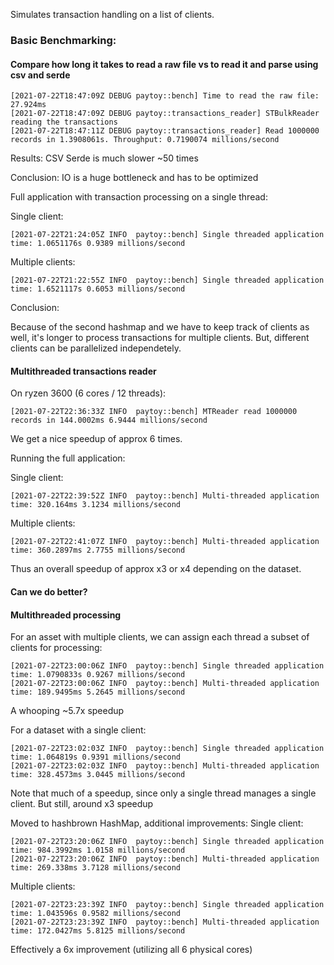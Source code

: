 Simulates transaction handling on a list of clients.


### Basic Benchmarking:

#### Compare how long it takes to read a raw file vs to read it and parse using csv and serde

```
[2021-07-22T18:47:09Z DEBUG paytoy::bench] Time to read the raw file: 27.924ms
[2021-07-22T18:47:09Z DEBUG paytoy::transactions_reader] STBulkReader reading the transactions
[2021-07-22T18:47:11Z DEBUG paytoy::transactions_reader] Read 1000000 records in 1.3908061s. Throughput: 0.7190074 millions/second
```

Results: CSV Serde is much slower ~50 times

Conclusion: IO is a huge bottleneck and has to be optimized

Full application with transaction processing on a single thread:


Single client:

```
[2021-07-22T21:24:05Z INFO  paytoy::bench] Single threaded application time: 1.0651176s 0.9389 millions/second
```
Multiple clients:
```
[2021-07-22T21:22:55Z INFO  paytoy::bench] Single threaded application time: 1.6521117s 0.6053 millions/second
```

Conclusion:

Because of the second hashmap and we have to keep track of clients as well, it's longer to process transactions for multiple clients.
But, different clients can be parallelized independetely.

#### Multithreaded transactions reader

On ryzen 3600 (6 cores / 12 threads):
```
[2021-07-22T22:36:33Z INFO  paytoy::bench] MTReader read 1000000 records in 144.0002ms 6.9444 millions/second
```

We get a nice speedup of approx 6 times.

Running the full application:

Single client:

```
[2021-07-22T22:39:52Z INFO  paytoy::bench] Multi-threaded application time: 320.164ms 3.1234 millions/second
```

Multiple clients:
```
[2021-07-22T22:41:07Z INFO  paytoy::bench] Multi-threaded application time: 360.2897ms 2.7755 millions/second
```

Thus an overall speedup of approx x3 or x4 depending on the dataset.

#### Can we do better?

#### Multithreaded processing

For an asset with multiple clients, we can assign each thread a subset of clients for processing:

```
[2021-07-22T23:00:06Z INFO  paytoy::bench] Single threaded application time: 1.0790833s 0.9267 millions/second
[2021-07-22T23:00:06Z INFO  paytoy::bench] Multi-threaded application time: 189.9495ms 5.2645 millions/second
```

A whooping ~5.7x speedup


For a dataset with a single client:

```
[2021-07-22T23:02:03Z INFO  paytoy::bench] Single threaded application time: 1.064819s 0.9391 millions/second
[2021-07-22T23:02:03Z INFO  paytoy::bench] Multi-threaded application time: 328.4573ms 3.0445 millions/second
```

Note that much of a speedup, since only a single thread manages a single client. But still, around x3 speedup

Moved to hashbrown HashMap, additional improvements:
Single client:

```
[2021-07-22T23:20:06Z INFO  paytoy::bench] Single threaded application time: 984.3992ms 1.0158 millions/second
[2021-07-22T23:20:06Z INFO  paytoy::bench] Multi-threaded application time: 269.338ms 3.7128 millions/second
```

Multiple clients:
```
[2021-07-22T23:23:39Z INFO  paytoy::bench] Single threaded application time: 1.043596s 0.9582 millions/second
[2021-07-22T23:23:39Z INFO  paytoy::bench] Multi-threaded application time: 172.0427ms 5.8125 millions/second
```

Effectively a 6x improvement (utilizing all 6 physical cores)

